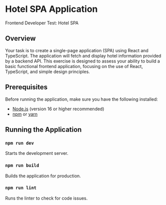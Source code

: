 # Hotel SPA Application

Frontend Developer Test: Hotel SPA

## Overview
Your task is to create a single-page application (SPA) using React and TypeScript. The
application will fetch and display hotel information provided by a backend API. This exercise is
designed to assess your ability to build a basic functional frontend application, focusing on the
use of React, TypeScript, and simple design principles.

## Prerequisites

Before running the application, make sure you have the following installed:

- [Node.js](https://nodejs.org/) (version 16 or higher recommended)
- [npm](https://www.npmjs.com/) or [yarn](https://yarnpkg.com/)

## Running the Application

### `npm run dev`

Starts the development server.

### `npm run build`

Builds the application for production.

### `npm run lint`

Runs the linter to check for code issues.

